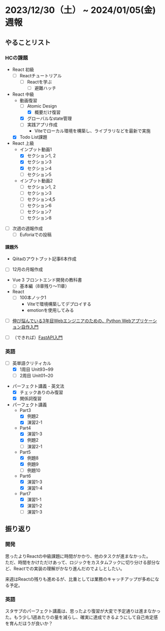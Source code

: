 # 2023/12/30（土） ~ 2024/01/05(金) 週報

## やることリスト

### HCの課題

- React 初級
  - [ ] Reactチュートリアル
    - [ ] Reactを学ぶ
      - [ ] 避難ハッチ

- React 中級
  - 動画復習
    - [ ] Atomic Design
      - [x] 概要だけ復習
    - [x] グローバルなstate管理
    - [ ] 実践アプリ作成
      - Viteでローカル環境を構築し、ライブラリなどを最新で実施
  - [x] Todo List課題

- React 上級
  - インプット動画1
    - [x] セクション1, 2
    - [x] セクション3
    - [x] セクション4
    - [ ] セクション5
  - インプット動画2
    - [ ] セクション1, 2
    - [ ] セクション3
    - [ ] セクション4,5
    - [ ] セクション6
    - [ ] セクション7
    - [ ] セクション8

- [ ] 次週の週報作成
  - [ ] Euforiaでの投稿

#### 課題外

- Qiitaのアウトプット記事6本作成

- [ ] 12月の月報作成

- Vue 3 フロントエンド開発の教科書
  - [ ] 基本編（8章残り〜11章）

- React
  - [ ] 100本ノック1
    - Viteで環境構築してデプロイする
    - emotionを使用してみる

- [ ] [伸び悩んでいる3年目Webエンジニアのための、Python Webアプリケーション自作入門](https://zenn.dev/bigen1925/books/introduction-to-web-application-with-python)

- [ ] （できれば）[FastAPI入門](https://zenn.dev/sh0nk/books/537bb028709ab9)

### 英語

- [ ] 英単語クリティカル
  - [x] 1周目 Unit93~99
  - [ ] 2周目 Unit01~20
- パーフェクト講義 - 英文法
  - [x] チェックありのみ復習
  - [x] 関係詞復習
- パーフェクト講義
  - Part3
    - [x] 例題2
    - [x] 演習2-1
  - Part4
    - [x] 演習1-3
    - [x] 例題2
    - [ ] 演習2-1
  - Part5
    - [x] 例題8
    - [x] 例題9
    - [ ] 例題10
  - Part6
    - [x] 演習1-3
    - [x] 演習1-4
  - Part7
    - [x] 演習1-1
    - [x] 演習1-2
    - [ ] 演習1-3

## 振り返り

### 開発

思ったよりReactの中級課題に時間がかかり、他のタスクが進まなかった。  
ただ、時間をかけただけあって、ロジックをカスタムフックに切り分ける部分など、Reactでの実装の理解がかなり進んだのでよしとしたい。

来週はReactの残りも進めるが、比重としては業務のキャッチアップが多めになる予定。

### 英語

スタサプのパーフェクト講義は、思ったより復習が大変で予定通りは進まなかった。もう少し1週あたりの量を減らし、確実に達成できるようにして自己肯定感を育んだほうが良いか？
